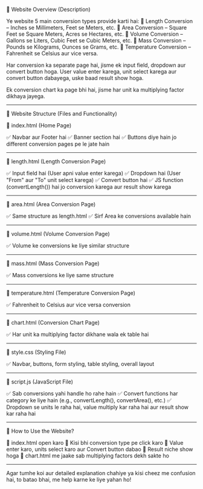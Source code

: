 📌 Website Overview (Description)

Ye website 5 main conversion types provide karti hai:
⿡ Length Conversion – Inches se Millimeters, Feet se Meters, etc.
⿢ Area Conversion – Square Feet se Square Meters, Acres se Hectares, etc.
⿣ Volume Conversion – Gallons se Liters, Cubic Feet se Cubic Meters, etc.
⿤ Mass Conversion – Pounds se Kilograms, Ounces se Grams, etc.
⿥ Temperature Conversion – Fahrenheit se Celsius aur vice versa.

Har conversion ka separate page hai, jisme ek input field, dropdown aur convert button hoga. User value enter karega, unit select karega aur convert button dabayega, uske baad result show hoga.

Ek conversion chart ka page bhi hai, jisme har unit ka multiplying factor dikhaya jayega.


---

📌 Website Structure (Files and Functionality)

⿡ index.html (Home Page)

✅ Navbar aur Footer hai
✅ Banner section hai
✅ Buttons diye hain jo different conversion pages pe le jate hain


---

⿢ length.html (Length Conversion Page)

✅ Input field hai (User apni value enter karega)
✅ Dropdown hai (User "From" aur "To" unit select karega)
✅ Convert button hai
✅ JS function (convertLength()) hai jo conversion karega aur result show karega


---

⿣ area.html (Area Conversion Page)

✅ Same structure as length.html
✅ Sirf Area ke conversions available hain


---

⿤ volume.html (Volume Conversion Page)

✅ Volume ke conversions ke liye similar structure


---

⿥ mass.html (Mass Conversion Page)

✅ Mass conversions ke liye same structure


---

⿦ temperature.html (Temperature Conversion Page)

✅ Fahrenheit to Celsius aur vice versa conversion


---

⿧ chart.html (Conversion Chart Page)

✅ Har unit ka multiplying factor dikhane wala ek table hai


---

⿨ style.css (Styling File)

✅ Navbar, buttons, form styling, table styling, overall layout


---

⿩ script.js (JavaScript File)

✅ Sab conversions yahi handle ho rahe hain
✅ Convert functions har category ke liye hain (e.g., convertLength(), convertArea(), etc.)
✅ Dropdown se units le raha hai, value multiply kar raha hai aur result show kar raha hai


---

📌 How to Use the Website?

⿡ index.html open karo
⿢ Kisi bhi conversion type pe click karo
⿣ Value enter karo, units select karo aur Convert button dabao
⿤ Result niche show hoga
⿥ chart.html me jaake sab multiplying factors dekh sakte ho


---

Agar tumhe koi aur detailed explanation chahiye ya kisi cheez me confusion hai, to batao bhai, me help karne ke liye yahan ho!
